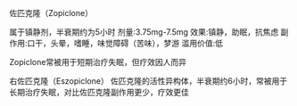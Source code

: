 佐匹克隆（Zopiclone）

属于镇静剂，半衰期约为5小时
剂量:3.75mg-7.5mg
效果:镇静，助眠，抗焦虑
副作用:口干，头晕，嗜睡，味觉障碍（苦味），梦游
滥用价值:低

Zopiclone常被用于短期治疗失眠，但疗效因人而异

右佐匹克隆（Eszopiclone）
佐匹克隆的活性异构体，半衰期约6小时，常被用于长期治疗失眠，对比佐匹克隆副作用更少，疗效更佳

